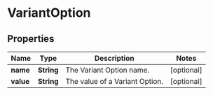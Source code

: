 
# VariantOption

## Properties
Name | Type | Description | Notes
------------ | ------------- | ------------- | -------------
**name** | **String** | The Variant Option name. |  [optional]
**value** | **String** | The value of a Variant Option. |  [optional]



